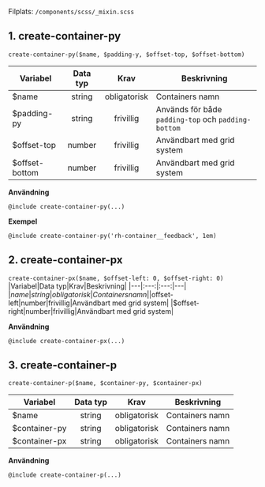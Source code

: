 Filplats: `/components/scss/_mixin.scss`

## 1. create-container-py
```create-container-py($name, $padding-y, $offset-top, $offset-bottom)```

|Variabel|Data typ|Krav|Beskrivning|
|---|:---:|:---:|---|
|$name|string|obligatorisk|Containers namn|
|$padding-py|string|frivillig|Används för både `padding-top` och `padding-bottom`|
|$offset-top|number|frivillig|Användbart med grid system|
|$offset-bottom|number|frivillig|Användbart med grid system|

__Användning__

`@include create-container-py(...)`

__Exempel__

``@include create-container-py('rh-container__feedback', 1em)``

## 2. create-container-px
`create-container-px($name, $offset-left: 0, $offset-right: 0)`
|Variabel|Data typ|Krav|Beskrivning|
|---|:---:|:---:|---|
|$name|string|obligatorisk|Containers namn|
|$offset-left|number|frivillig|Användbart med grid system|
|$offset-right|number|frivillig|Användbart med grid system|

__Användning__

`@include create-container-px(...)`

## 3. create-container-p
```create-container-p($name, $container-py, $container-px)```

|Variabel|Data typ|Krav|Beskrivning|
|---|:---:|:---:|---|
|$name|string|obligatorisk|Containers namn|
|$container-py|string|obligatorisk|Containers namn|
|$container-px|string|obligatorisk|Containers namn|

__Användning__

`@include create-container-p(...)`